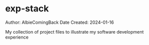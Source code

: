 # exp-stack
Author: AlbieComingBack
Date Created: 2024-01-16

My collection of project files to illustrate my software development experience